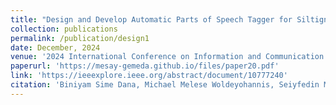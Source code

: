 ```yaml
---
title: "Design and Develop Automatic Parts of Speech Tagger for Siltigna Language"
collection: publications
permalink: /publication/design1
date: December, 2024
venue: '2024 International Conference on Information and Communication Technology for Development for Africa (ICT4DA)'
paperurl: 'https://mesay-gemeda.github.io/files/paper20.pdf'
link: 'https://ieeexplore.ieee.org/abstract/document/10777240'
citation: 'Biniyam Sime Dana, Michael Melese Woldeyohannis, Seiyfedin Mohammed Yesuf, Eyobed Birhanu Paulos, <strong>Mesay Gemeda Yigezu </strong>. 2024. &quot; Design and Develop Automatic Parts of Speech Tagger for Siltigna Language.&quot; <i>2024 International Conference on Information and Communication Technology for Development for Africa (ICT4DA)</i>'
---
```

